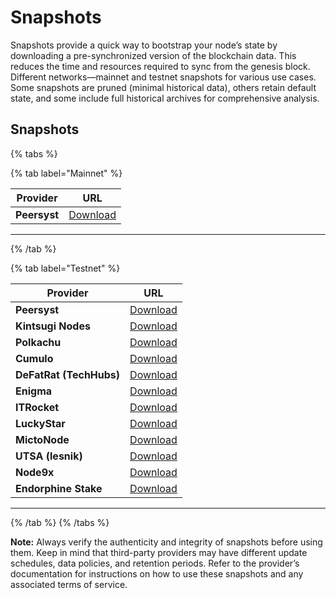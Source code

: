 # Snapshots

Snapshots provide a quick way to bootstrap your node’s state by downloading a pre-synchronized version of the blockchain data. This reduces the time and resources required to sync from the genesis block. Different networks—mainnet and testnet snapshots for various use cases. Some snapshots are pruned (minimal historical data), others retain default state, and some include full historical archives for comprehensive analysis.

## Snapshots

{% tabs %}

{% tab label="Mainnet" %}

| Provider | URL                                                                                                                             |
| -------- | ------------------------------------------------------------------------------------------------------------------------------- |
| **Peersyst**              | [Download](https://evm-sidechain-snapshots-mainnet.s3.us-east-1.amazonaws.com/exrpd.tar.lz4)                   |

---
{% /tab %}

{% tab label="Testnet" %}

| Provider | URL                                                                                                                             |
| -------- | ------------------------------------------------------------------------------------------------------------------------------- |
| **Peersyst**              | [Download](https://evm-sidechain-snapshots-testnet.s3.us-east-1.amazonaws.com/exrpd.tar.lz4)                   |
| **Kintsugi Nodes**        | [Download](http://kintsugi-nodes.com/ripple/snapshot)                                                          |
| **Polkachu**              | [Download](https://polkachu.com/testnets/xrp/snapshots)                                                        |
| **Cumulo**                | [Download](https://cumulo.pro/services/xrplevm/)                                                               |
| **DeFatRat (TechHubs)**   | [Download](https://xrpl-testnet-snapshots.techhubs.asia/)                                                      |
| **Enigma**                | [Download](https://services.enigma-validator.com/xrp/xrp_365040.tar.lz4)                                       |
| **ITRocket**              | [Download](https://itrocket.net/services/testnet/xrplevm/)                                                     |
| **LuckyStar**             | [Download](https://luckystar-1.gitbook.io/luckystar.asia/testnet/cosmos-eco/xrpl/snapshot)                     |
| **MictoNode**             | [Download](https://services.mictonode.com/xrpl-evm/snapshot)                                                   |
| **UTSA (lesnik)**         | [Download](https://utsa.gitbook.io/services/testnet/xrpl-evm/snapshots)                                        |
| **Node9x**                | [Download](https://service.node9x.com/testnet/xrpl-evm/service-and-snapshot)                                   |
| **Endorphine Stake**      | [Download](https://services.endorphinestake.com/testnets/XRPL)                                                 |

---
{% /tab %}
{% /tabs %}

**Note:** Always verify the authenticity and integrity of snapshots before using them. Keep in mind that third-party providers may have different update schedules, data policies, and retention periods. Refer to the provider’s documentation for instructions on how to use these snapshots and any associated terms of service.

